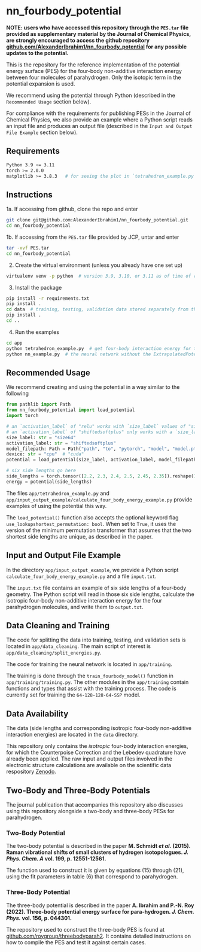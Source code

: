 # nn_fourbody_potential

**NOTE: users who have accessed this repository through the `PES.tar` file provided as supplementary material by the Journal of Chemical Physics, are strongly encouraged to access the github repository [github.com/AlexanderIbrahim1/nn_fourbody_potential](https://github.com/AlexanderIbrahim1/nn_fourbody_potential) for any possible updates to the potential.**

This is the repository for the reference implementation of the potential energy surface (PES) for the four-body non-additive interaction energy between four molecules of parahydrogen. Only the isotopic term in the potential expansion is used.

We recommend using the potential through Python (described in the `Recommended Usage` section below).

For compliance with the requirements for publishing PESs in the Journal of Chemical Physics, we also provide an example where a Python script reads an input file and produces an output file (described in the `Input and Output File Example` section below).


## Requirements
```bash
Python 3.9 <= 3.11
torch >= 2.0.0
matplotlib >= 3.8.3   # for seeing the plot in `tetrahedron_example.py`
```


## Instructions
1a. If accessing from github, clone the repo and enter
```bash
git clone git@github.com:AlexanderIbrahim1/nn_fourbody_potential.git
cd nn_fourbody_potential
```
1b. If accessing from the `PES.tar` file provided by JCP, untar and enter
```bash
tar -xvf PES.tar
cd nn_fourbody_potential
```

2. Create the virtual environment (unless you already have one set up)
```bash
virtualenv venv -p python  # version 3.9, 3.10, or 3.11 as of time of release
```

3. Install the package
```bash
pip install -r requirements.txt
pip install .
cd data  # training, testing, validation data stored separately from the source code
pip install .
cd ..
```

4. Run the examples
```bash
cd app
python tetrahedron_example.py  # get four-body interaction energy for the tetrahedron geometry
python nn_example.py  # the neural network without the ExtrapolatedPotential wrapper
```


## Recommended Usage
We recommend creating and using the potential in a way similar to the following
```py
from pathlib import Path
from nn_fourbody_potential import load_potential
import torch

# an `activation_label` of "relu" works with `size_label` values of "size8", "size16", "size32", or "size64"
# an `activation_label` of "shiftedsoftplus" only works with a `size_label` value of "size64"
size_label: str = "size64"
activation_label: str = "shiftedsoftplus"
model_filepath: Path = Path("path", "to", "pytorch", "model", "model.pth")
device: str = "cpu"  # "cuda"
potential = load_potential(size_label, activation_label, model_filepath, device=device)

# six side lengths go here
side_lengths = torch.tensor([2.2, 2.3, 2.4, 2.5, 2.45, 2.35]).reshape(1, 6).to(device)
energy = potential(side_lengths)
```

The files `app/tetrahedron_example.py` and `app/input_output_example/calculate_four_body_energy_example.py` provide examples of using the potential this way.

The `load_potential()` function also accepts the optional keyword flag `use_lookupshortest_permutation: bool`. When set to `True`, it uses the version of the minimum permutation transformer that assumes that the two shortest side lengths are unique, as described in the paper.


## Input and Output File Example
In the directory `app/input_output_example`, we provide a Python script `calculate_four_body_energy_example.py` and a file `input.txt`.

The `input.txt` file contains an example of six side lengths of a four-body geometry.
The Python script will read in those six side lengths, calculate the isotropic four-body non-additive interaction energy for the four parahydrogen molecules, and write them to `output.txt`.


## Data Cleaning and Training
The code for splitting the data into training, testing, and validation sets is located in `app/data_cleaning`. The main script of interest is `app/data_cleaning/split_energies.py`.

The code for training the neural network is located in `app/training`.

The training is done through the `train_fourbody_model()` function in `app/training/training.py`. The other modules in the `app/training` contain functions and types that assist with the training process. The code is currently set for training the `64-128-128-64-SSP` model.


## Data Availability
The data (side lengths and corresponding isotropic four-body non-additive interaction energies) are located in the `data` directory.

This repository only contains the *isotropic* four-body interaction energies, for which the Counterpoise Correction and the Lebedev quadrature have already been applied. The raw input and output files involved in the electronic structure calculations are available on the scientific data respository [Zenodo](https://zenodo.org/doi/10.5281/zenodo.11272855).


## Two-Body and Three-Body Potentials
The journal publication that accompanies this repository also discusses using this repository alongside a two-body and three-body PESs for parahydrogen.

### Two-Body Potential
The two-body potential is described in the paper **M. Schmidt *et al.* (2015). Raman vibrational shifts of small clusters of hydrogen isotopologues. *J. Phys. Chem. A* vol. 199, p. 12551-12561.**

The function used to construct it is given by equations (15) through (21), using the fit parameters in table (6) that correspond to parahydrogen.

### Three-Body Potential
The three-body potential is described in the paper **A. Ibrahim and P.-N. Roy (2022). Three-body potential energy surface for para-hydrogen. *J. Chem. Phys.* vol. 156, p. 044301.**

The repository used to construct the three-body PES is found at [github.com/roygroup/threebodyparah2](https://github.com/roygroup/threebodyparah2). It contains detailed instructions on how to compile the PES and test it against certain cases. 
